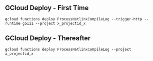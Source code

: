
## GCloud Deploy - First Time

```
gcloud functions deploy ProcessNetlinxCompileLog --trigger-http --runtime go111 --project x_projectid_x
```

## GCloud Deploy - Thereafter

```
gcloud functions deploy ProcessNetlinxCompileLog --project x_projectid_x
```